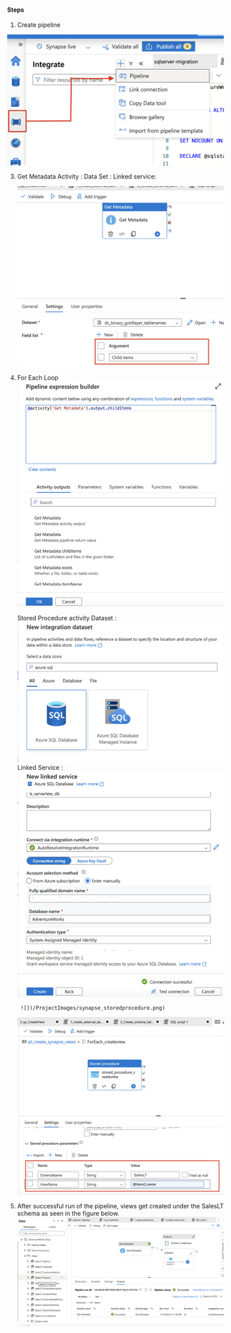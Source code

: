 #### Steps
1. Create pipeline

![create pipeline](/ProjectImages/synapse_createpipeline.png)

3. Get Metadata Activity :
   Data Set :
   Linked service:

   ![get metadata](/ProjectImages/synapse_getmetadata.png)

2. For Each Loop
   ![expression builder](/ProjectImages/synapse_expressionbuilder_foreach.png)

   Stored Procedure activity
       Dataset :   ![](/ProjectImages/synapse_ds_AdventureWorks.png)
       Linked Service :   ![](/ProjectImages/synapse_ls_sqldb.png)

        ![](/ProjectImages/synapse_storedprocedure.png)

   ![](/ProjectImages/synapse_add_sp_parameters.png)

  4. After successful run of the pipeline, views get created under the SalesLT schema as seen in the figure below.
     ![](/ProjectImages/synapse_pipeline_run.png)  
   
